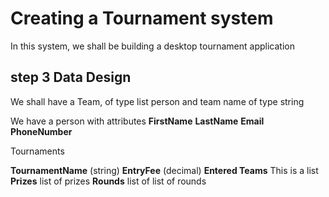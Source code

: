 # Creating a Tournament system
In this system, we shall be building a desktop tournament application 


## step 3 Data Design
We shall have a Team, of type list person and team name of type string

We have a person with attributes
**FirstName**
**LastName**
**Email**
**PhoneNumber**

Tournaments

**TournamentName** (string)
**EntryFee** (decimal)
**Entered Teams** This is a list
**Prizes** list of prizes
**Rounds** list of list of rounds
